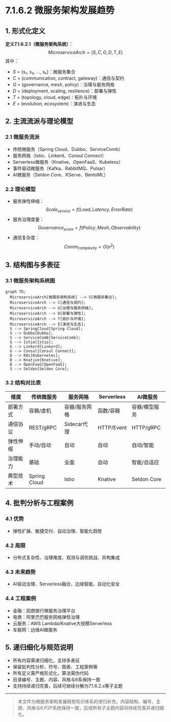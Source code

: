 # 7.1.6.2 微服务架构发展趋势

## 1. 形式化定义

**定义7.1.6.2.1（微服务架构系统）**：
$$
MicroserviceArch = (S, C, G, D, T, E)
$$
其中：

- $S$ = {s₁, s₂, ..., sₖ}：微服务集合
- $C$ = (communication, contract, gateway)：通信与契约
- $G$ = (governance, mesh, policy)：治理与服务网格
- $D$ = (deployment, scaling, resilience)：部署与弹性
- $T$ = (topology, cloud, edge)：拓扑与环境
- $E$ = (evolution, ecosystem)：演进与生态

## 2. 主流流派与理论模型

### 2.1 微服务流派

- 传统微服务（Spring Cloud、Dubbo、ServiceComb）
- 服务网格（Istio、Linkerd、Consul Connect）
- Serverless微服务（Knative、OpenFaaS、Kubeless）
- 事件驱动微服务（Kafka、RabbitMQ、Pulsar）
- AI微服务（Seldon Core、KServe、BentoML）

### 2.2 理论模型

- 服务弹性伸缩：
  $$Scale_{service} = f(Load, Latency, ErrorRate)$$
- 服务治理度量：
  $$Governance_{score} = f(Policy, Mesh, Observability)$$
- 通信复杂度：
  $$Comm_{complexity} = O(n^2)$$

## 3. 结构图与多表征

### 3.1 微服务架构系统图

```mermaid
graph TD;
  MicroserviceArch[微服务架构系统] --> S[微服务集合];
  MicroserviceArch --> C[通信与契约];
  MicroserviceArch --> G[治理与服务网格];
  MicroserviceArch --> D[部署与弹性];
  MicroserviceArch --> T[拓扑与环境];
  MicroserviceArch --> E[演进与生态];
  S --> SpringCloud[Spring Cloud];
  S --> Dubbo[Dubbo];
  S --> ServiceComb[ServiceComb];
  G --> Istio[Istio];
  G --> Linkerd[Linkerd];
  G --> Consul[Consul Connect];
  D --> K8s[Kubernetes];
  D --> Knative[Knative];
  D --> OpenFaaS[OpenFaaS];
  S --> Seldon[Seldon Core];
```

### 3.2 结构对比表

| 维度 | 传统微服务 | 服务网格 | Serverless | AI微服务 |
|------|------------|----------|------------|----------|
| 部署方式 | 容器/虚机 | 容器/服务网格 | 函数/容器 | 容器/模型服务 |
| 通信协议 | REST/gRPC | Sidecar代理 | HTTP/Event | HTTP/gRPC |
| 弹性伸缩 | 手动/自动 | 自动 | 自动 | 自动/智能 |
| 治理能力 | 基础 | 全面 | 自动 | 智能/自适应 |
| 典型技术 | Spring Cloud | Istio | Knative | Seldon Core |

## 4. 批判分析与工程案例

### 4.1 优势

- 弹性扩展、敏捷交付、自动治理、智能化趋势

### 4.2 局限

- 分布式复杂性、治理难度、观测与调优挑战、异构集成

### 4.3 未来趋势

- AI驱动治理、Serverless融合、边缘智能、自动化安全

### 4.4 工程案例

- 金融：招商银行微服务治理平台
- 电商：阿里巴巴服务网格弹性治理
- 云服务：AWS Lambda/Knative大规模Serverless
- 车联网：边缘AI微服务

## 5. 递归细化与规范说明

- 所有内容需递归细化，支持多表征
- 保留批判性分析、符号、图表、工程案例等
- 所有定义需严格形式化，算法需伪代码
- 目录编号、主题、内容、风格与6系保持一致
- 支持持续递归完善，后续可继续分解为7.1.6.2.x等子主题

---
> 本文件为微服务架构发展趋势知识体系的递归补充，内容结构、编号、主题、风格与6.P2P系统保持一致，后续所有子主题内容将持续完善并递归细化。
